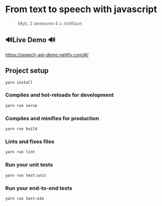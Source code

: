 # From text to speech with javascript
> Myb, 2 awesome 4 u :trollface:

## 🔊Live Demo 🔊
https://speech-api-demo.netlify.com/#/

## Project setup
```
yarn install
```

### Compiles and hot-reloads for development
```
yarn run serve
```

### Compiles and minifies for production
```
yarn run build
```

### Lints and fixes files
```
yarn run lint
```

### Run your unit tests
```
yarn run test:unit
```

### Run your end-to-end tests
```
yarn run test:e2e
```
